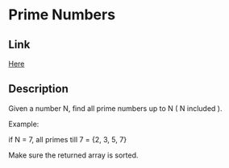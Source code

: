 # Prime Numbers

## Link

[Here](https://www.interviewbit.com/problems/prime-numbers/)

## Description

Given a number N, find all prime numbers up to N ( N included ).

Example:

if N = 7,
all primes till 7 = {2, 3, 5, 7}

Make sure the returned array is sorted.